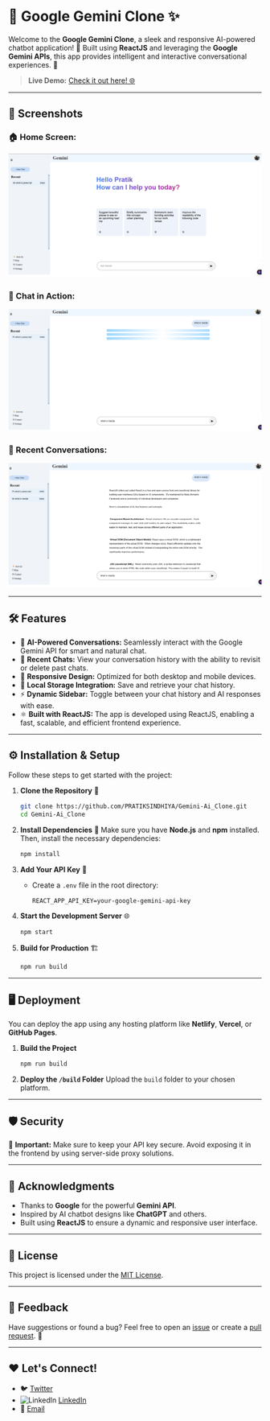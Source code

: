 # 🌟 Google Gemini Clone ✨

Welcome to the **Google Gemini Clone**, a sleek and responsive AI-powered chatbot application! 🚀 Built using **ReactJS** and leveraging the **Google Gemini APIs**, this app provides intelligent and interactive conversational experiences. 💬

> **Live Demo:** [Check it out here! 🌐](https://gemini-ai-clone-steel.vercel.app/)

---

## 📸 Screenshots

### 🏠 Home Screen:
![Home Screen](./public/image1.png)

### 💬 Chat in Action:
![Chat in Action](./public/image2.png)

### 📜 Recent Conversations:
![Recent Conversations](./public/image3.png)

---

## 🛠️ Features
- 🧠 **AI-Powered Conversations:** Seamlessly interact with the Google Gemini API for smart and natural chat.
- 🔄 **Recent Chats:** View your conversation history with the ability to revisit or delete past chats.
- 🚀 **Responsive Design:** Optimized for both desktop and mobile devices.
- 💾 **Local Storage Integration:** Save and retrieve your chat history.
- ⚡ **Dynamic Sidebar:** Toggle between your chat history and AI responses with ease.
- ⚛️ **Built with ReactJS:** The app is developed using ReactJS, enabling a fast, scalable, and efficient frontend experience.

---

## ⚙️ Installation & Setup

Follow these steps to get started with the project:

1. **Clone the Repository** 📂
   ```bash
   git clone https://github.com/PRATIKSINDHIYA/Gemini-Ai_Clone.git
   cd Gemini-Ai_Clone
   ```

2. **Install Dependencies** 🧰
   Make sure you have **Node.js** and **npm** installed. Then, install the necessary dependencies:
   ```bash
   npm install
   ```

3. **Add Your API Key** 🔑
   - Create a `.env` file in the root directory:
     ```
     REACT_APP_API_KEY=your-google-gemini-api-key
     ```

4. **Start the Development Server** 🌐
   ```bash
   npm start
   ```

5. **Build for Production** 🏗️
   ```bash
   npm run build
   ```

---

## 🖥️ Deployment

You can deploy the app using any hosting platform like **Netlify**, **Vercel**, or **GitHub Pages**.

1. **Build the Project**
   ```bash
   npm run build
   ```

2. **Deploy the `/build` Folder**
   Upload the `build` folder to your chosen platform.

---

## 🛡️ Security
🚨 **Important:** Make sure to keep your API key secure. Avoid exposing it in the frontend by using server-side proxy solutions.

---

## 👏 Acknowledgments
- Thanks to **Google** for the powerful **Gemini API**.
- Inspired by AI chatbot designs like **ChatGPT** and others.
- Built using **ReactJS** to ensure a dynamic and responsive user interface.

---

## 📝 License
This project is licensed under the [MIT License](LICENSE).

---

## 📣 Feedback
Have suggestions or found a bug? Feel free to open an [issue](https://github.com/your-username/google-gemini-clone/issues) or create a [pull request](https://github.com/PRATIKSINDHIYA/Gemini-Ai_Clone/pulls). 🙌

---

## ❤️ Let's Connect!
- 🐦 [Twitter](https://x.com/PrateekSindhiya)
- ![LinkedIn](https://upload.wikimedia.org/wikipedia/commons/0/01/LinkedIn_Logo_2023.png) [LinkedIn](https://www.linkedin.com/in/pratiksindhiya/)
- 📧 [Email](mailto:pratiksindhiya3@gmail.com)
```
